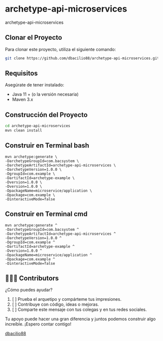 # archetype-api-microservices

archetype-api-microservices

## Clonar el Proyecto

Para clonar este proyecto, utiliza el siguiente comando:

```bash
git clone https://github.com/dbacilio88/archetype-api-microservices.git
```

## Requisitos

Asegúrate de tener instalado:

- Java 11 + (o la versión necesaria)
- Maven 3.x

## Construcción del Proyecto

```bash
cd archetype-api-microservices
mvn clean install
```

## Construir en Terminal bash

```shell
mvn archetype:generate \
-DarchetypeGroupId=com.bacsystem \
-DarchetypeArtifactId=archetype-api-microservices \
-DarchetypeVersion=1.0.0 \
-DgroupId=com.example \
-DartifactId=archetype-example \
-Dversion=1.0.0 \
-Dversion=1.0.0 \
-DpackageName=microservice/application \
-Dpackage=com.example \
-DinteractiveMode=false
```

## Construir en Terminal cmd

```shell
mvn archetype:generate ^
-DarchetypeGroupId=com.bacsystem ^
-DarchetypeArtifactId=archetype-api-microservices ^
-DarchetypeVersion=1.0.0 ^
-DgroupId=com.example ^
-DartifactId=archetype-example ^
-Dversion=1.0.0 ^
-DpackageName=microservice/application ^
-Dpackage=com.example ^
-DinteractiveMode=false

```

## 👨🏻‍💻 Contributors

¿Cómo puedes ayudar?

1. [ ] Prueba el arquetipo y compárteme tus impresiones.
2. [ ] Contribuye con código, ideas o mejoras.
3. [ ] Comparte este mensaje con tus colegas y en tus redes sociales.

Tu apoyo puede hacer una gran diferencia y juntos podemos construir algo increíble. ¡Espero contar contigo!

[dbacilio88](https://github.com/dbacilio88)